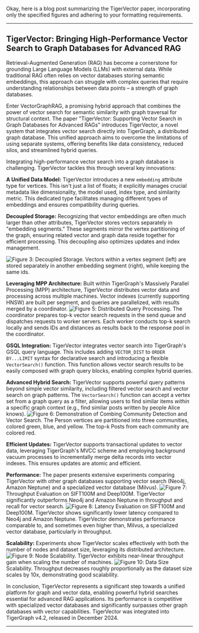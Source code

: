 Okay, here is a blog post summarizing the TigerVector paper, incorporating only the specified figures and adhering to your formatting requirements.

---

## TigerVector: Bringing High-Performance Vector Search to Graph Databases for Advanced RAG

Retrieval-Augmented Generation (RAG) has become a cornerstone for grounding Large Language Models (LLMs) with external data. While traditional RAG often relies on vector databases storing semantic embeddings, this approach can struggle with complex queries that require understanding relationships between data points – a strength of graph databases.

Enter VectorGraphRAG, a promising hybrid approach that combines the power of vector search for semantic similarity with graph traversal for structural context. The paper "TigerVector: Supporting Vector Search in Graph Databases for Advanced RAGs" introduces TigerVector, a novel system that integrates vector search directly into TigerGraph, a distributed graph database. This unified approach aims to overcome the limitations of using separate systems, offering benefits like data consistency, reduced silos, and streamlined hybrid queries.

Integrating high-performance vector search into a graph database is challenging. TigerVector tackles this through several key innovations:

**A Unified Data Model:** TigerVector introduces a new `embedding` attribute type for vertices. This isn't just a list of floats; it explicitly manages crucial metadata like dimensionality, the model used, index type, and similarity metric. This dedicated type facilitates managing different types of embeddings and ensures compatibility during queries.

**Decoupled Storage:** Recognizing that vector embeddings are often much larger than other attributes, TigerVector stores vectors separately in "embedding segments." These segments mirror the vertex partitioning of the graph, ensuring related vector and graph data reside together for efficient processing. This decoupling also optimizes updates and index management.

![Figure 3](https://cdn.pixabay.com/photo/2025/05/07/18/46/lake-9585821_1280.jpg): Decoupled Storage. Vectors within a vertex segment (left) are stored separately in another embedding segment (right), while keeping the same ids.

**Leveraging MPP Architecture:** Built within TigerGraph's Massively Parallel Processing (MPP) architecture, TigerVector distributes vector data and processing across multiple machines. Vector indexes (currently supporting HNSW) are built per segment, and queries are parallelized, with results merged by a coordinator.
![Figure 5](https://cdn.pixabay.com/photo/2025/05/07/18/46/lake-9585821_1280.jpg): Distributed Query Processing. The coordinator prepares top-k vector search requests in the send queue and dispatches requests to worker servers. Each worker conducts top-k search locally and sends IDs and distances as results back to the response pool in the coordinator.

**GSQL Integration:** TigerVector integrates vector search into TigerGraph's GSQL query language. This includes adding `VECTOR_DIST` to `ORDER BY...LIMIT` syntax for declarative search and introducing a flexible `VectorSearch()` function. This function allows vector search results to be easily composed with graph query blocks, enabling complex hybrid queries.

**Advanced Hybrid Search:** TigerVector supports powerful query patterns beyond simple vector similarity, including filtered vector search and vector search on graph patterns. The `VectorSearch()` function can accept a vertex set from a graph query as a filter, allowing users to find similar items *within* a specific graph context (e.g., find similar posts written by people Alice knows).
![Figure 6](https://cdn.pixabay.com/photo/2025/05/07/18/46/lake-9585821_1280.jpg): Demonstration of Combing Community Detection and Vector Search. The Person vertices are partitioned into three communities, colored green, blue, and yellow. The top-k Posts from each community are colored red.

**Efficient Updates:** TigerVector supports transactional updates to vector data, leveraging TigerGraph's MVCC scheme and employing background vacuum processes to incrementally merge delta records into vector indexes. This ensures updates are atomic and efficient.

**Performance:** The paper presents extensive experiments comparing TigerVector with other graph databases supporting vector search (Neo4j, Amazon Neptune) and a specialized vector database (Milvus).
![Figure 7](https://cdn.pixabay.com/photo/2025/05/07/18/46/lake-9585821_1280.jpg): Throughput Evaluation on SIFT100M and Deep100M. TigerVector significantly outperforms Neo4j and Amazon Neptune in throughput and recall for vector search.
![Figure 8](https://cdn.pixabay.com/photo/2025/05/07/18/46/lake-9585821_1280.jpg): Latency Evaluation on SIFT100M and Deep100M. TigerVector shows significantly lower latency compared to Neo4j and Amazon Neptune.
TigerVector demonstrates performance comparable to, and sometimes even higher than, Milvus, a specialized vector database, particularly in throughput.

**Scalability:** Experiments show TigerVector scales effectively with both the number of nodes and dataset size, leveraging its distributed architecture.
![Figure 9](https://cdn.pixabay.com/photo/2025/05/07/18/46/lake-9585821_1280.jpg): Node Scalability. TigerVector exhibits near-linear throughput gain when scaling the number of machines.
![Figure 10](https://cdn.pixabay.com/photo/2025/05/07/18/46/lake-9585821_1280.jpg): Data Size Scalability. Throughput decreases roughly proportionally as the dataset size scales by 10x, demonstrating good scalability.



In conclusion, TigerVector represents a significant step towards a unified platform for graph and vector data, enabling powerful hybrid searches essential for advanced RAG applications. Its performance is competitive with specialized vector databases and significantly surpasses other graph databases with vector capabilities. TigerVector was integrated into TigerGraph v4.2, released in December 2024.

---